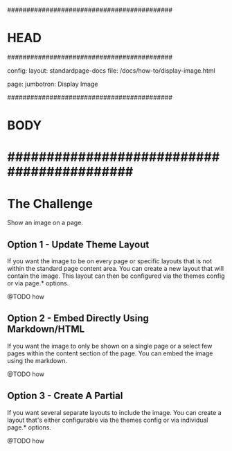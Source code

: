###########################################
# HEAD
###########################################

config: 
  layout: standardpage-docs
  file: /docs/how-to/display-image.html

page: 
  jumbotron: Display Image

###########################################
# BODY
###########################################
=====

# The Challenge

Show an image on a page.

## Option 1 - Update Theme Layout

If you want the image to be on every page or specific layouts that is not within the standard page content area. You can create a new layout that will contain the image. This layout can then be configured via the themes config or via page.* options.

@TODO how

## Option 2 - Embed Directly Using Markdown/HTML

If you want the image to only be shown on a single page or a select few pages within the content section of the page. You can embed the image using the markdown.

@TODO how

## Option 3 - Create A Partial

If you want several separate layouts to include the image. You can create a layout that's either configurable via the themes config or via individual page.* options.

@TODO how